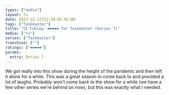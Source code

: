 ```yaml
---
types: ["media"]
layout: tv
date: 2023-12-12T21:39:56-05:00
tags: ["Taskmaster"]
title: "📺 tvblog: ❤️❤️❤️❤️❤️ for Taskmaster (Series 7)"
media: ["tv"]
series: ["Taskmaster"]
franchise: [""]
ratings: ["❤️❤️❤️❤️❤️"]
params:
  entry: Series 7
---
```

We got really into this show during the height of the pandemic and then left it alone for a while. This was a great season to come back to and provided a lot of laughs. Probably won't come back to the show for a while (we have a few other series we're behind on now), but this was exactly what I needed.
